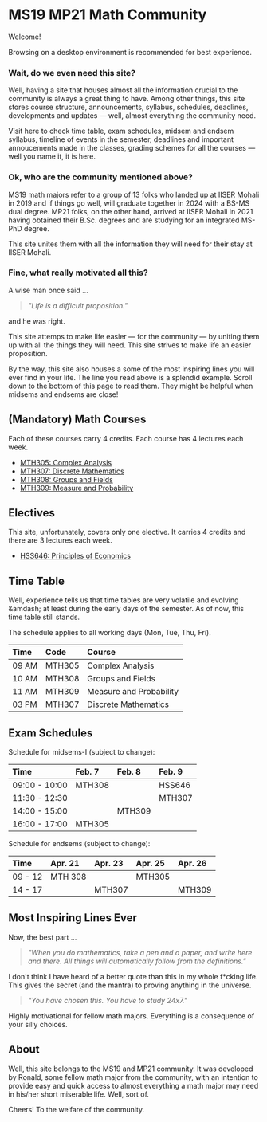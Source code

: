 # MS19 MP21 Math Community

Welcome!

Browsing on a desktop environment is recommended for best experience.

### Wait, do we even need this site?

Well, having a site that houses almost all the information crucial to the community is always a great thing to have. Among other things, this site stores course structure, announcements, syllabus, schedules, deadlines, developments and updates &mdash; well, almost everything the community need.

Visit here to check time table, exam schedules, midsem and endsem syllabus, timeline of events in the semester, deadlines and important annoucements made in the classes, grading schemes for all the courses &mdash; well you name it, it is here.

### Ok, who are the community mentioned above?

MS19 math majors refer to a group of 13 folks who landed up at IISER Mohali in 2019 and if things go well, will graduate together in 2024 with a BS-MS dual degree. MP21 folks, on the other hand, arrived at IISER Mohali in 2021 having obtained their B.Sc. degrees and are studying for an integrated MS-PhD degree.

This site unites them with all the information they will need for their stay at IISER Mohali.

### Fine, what really motivated all this?

A wise man once said ...

> *"Life is a difficult proposition."*

and he was right.

This site attemps to make life easier &mdash; for the community &mdash; by uniting them up with all the things they will need. This site strives to make life an easier proposition.

By the way, this site also houses a some of the most inspiring lines you will ever find in your life. The line you read above is a splendid example. Scroll down to the bottom of this page to read them. They might be helpful when midsems and endsems are close!

## (Mandatory) Math Courses

Each of these courses carry 4 credits. Each course has 4 lectures each week.

- [MTH305: Complex Analysis](mth305)
- [MTH307: Discrete Mathematics](mth307)
- [MTH308: Groups and Fields](mth308)
- [MTH309: Measure and Probability](mth309)

## Electives

This site, unfortunately, covers only one elective. It carries 4 credits and there are 3 lectures each week.

- [HSS646: Principles of Economics](hss646)

## Time Table

Well, experience tells us that time tables are very volatile and evolving &amdash; at least during the early days of the semester. As of now, this time table still stands.

The schedule applies to all working days (Mon, Tue, Thu, Fri).

|Time  | Code  | Course |
|:---  |:---   |:--- |
|09 AM |MTH305 |Complex Analysis |
|10 AM |MTH308 |Groups and Fields |
|11 AM |MTH309 |Measure and Probability |
|03 PM |MTH307 |Discrete Mathematics |

## Exam Schedules

Schedule for midsems-I (subject to change):

|Time          |Feb. 7   |Feb. 8   |Feb. 9   |
|:---          |:---     |:---     |:---     |
|09:00 - 10:00 |MTH308   |         |HSS646   |
|11:30 - 12:30 |         |         |MTH307   |
|14:00 - 15:00 |         |MTH309   |         |
|16:00 - 17:00 |MTH305   |         |         |


Schedule for endsems (subject to change):

|Time    |Apr. 21  |Apr. 23  |Apr. 25  |Apr. 26  |
|:---    |:---     |:---     |:---     |:---     |
|09 - 12 |MTH 308 |         |MTH305   |         |
|14 - 17 |        |MTH307   |         |MTH309   |

## Most Inspiring Lines Ever

Now, the best part ...

> *"When you do mathematics, take a pen and a paper, and write here and there. All things will automatically follow from the definitions."*

I don't think I have heard of a better quote than this in my whole f\*cking life. This gives the secret (and the mantra) to proving anything in the universe.

> *"You have chosen this. You have to study 24x7."*

Highly motivational for fellow math majors. Everything is a consequence of your silly choices.

## About

Well, this site belongs to the MS19 and MP21 community. It was developed by Ronald, some fellow math major from the community, with an intention to provide easy and quick access to almost everything a math major may need in his/her short miserable life. Well, sort of.

Cheers! To the welfare of the community.
